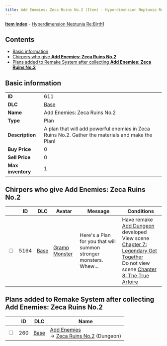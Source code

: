 ```yaml
---
title: Add Enemies: Zeca Ruins No.2 (Item) - Hyperdimension Neptunia Re;Birth1
---
```


[**Item Index**](/neptunia/rb1/item/index.html) - [Hyperdimension Neptunia Re;Birth1](/neptunia/rb1)

## Contents

- [Basic information](#basic-information)
- [Chirpers who give **Add Enemies: Zeca Ruins No.2**](#chirpers-who-give-add-enemies-zeca-ruins-no2)
- [Plans added to Remake System after collecting **Add Enemies: Zeca Ruins No.2**](#plans-added-to-remake-system-after-collecting-add-enemies-zeca-ruins-no2)

## Basic information

|   |   |
| -- | -- |
| **ID** | 611 |
| **DLC** | [Base](/neptunia/rb1/dlc/1-base.html) |
| **Name** | Add Enemies: Zeca Ruins No.2 |
| **Type** | Plan |
| **Description** | A plan that will add powerful enemies in Zeca Ruins No.2. Gather the materials and make the Plan! |
| **Buy Price** | 0 |
| **Sell Price** | 0 |
| **Max inventory** | 1 |


## Chirpers who give **Add Enemies: Zeca Ruins No.2**

|    | ID | DLC | Avatar | Message | Conditions |
| -- | -- | --- | ------ | ------- | ---------- |
| <input type="checkbox" id="rb1-chirper-event-1-5164" class="trackbox" /> | 5164 | [Base](/neptunia/rb1/dlc/1-base.html) | [Gramp Monster](/neptunia/rb1/undefined/1-243-gramp-monster.html) | Here's a Plan for you that will summon stronger monsters.<br />Whew... | Have remake [Add Dungeon](/neptunia/rb1/remake/1-223-add-dungeon.html) developed<br />View scene [Chapter 7: Legendary Get Together](/neptunia/rb1/scene/1-726-chapter-7-legendary-get-together.html)<br />Do not view scene [Chapter 8: The True Arfoire](/neptunia/rb1/scene/1-807-chapter-8-the-true-arfoire.html) |


## Plans added to Remake System after collecting **Add Enemies: Zeca Ruins No.2**

|    | ID | DLC | Name |
| -- | -- | --- | ---- |
| <input type="checkbox" id="rb1-remake-1-260" class="trackbox" /> | 260 | [Base](/neptunia/rb1/dlc/1-base.html) | [Add Enemies](/neptunia/rb1/remake/1-260-add-enemies.html)<br /> → [Zeca Ruins No.2](/neptunia/rb1/dungeon/1-120-zeca-ruins-no-2.html) (Dungeon) |
